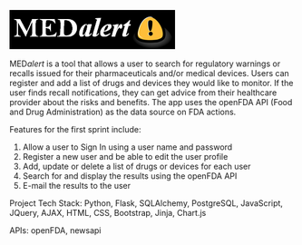 ![alt text](/static/img/MedAlert_icon_2.png "Logo Title Text 1")


MED*alert* is a tool that allows a user to search for regulatory warnings or recalls issued for their pharmaceuticals and/or medical devices. Users can register and add a list of drugs and devices they would like to monitor. If the user finds recall notifications, they can get advice from their healthcare provider about the risks and benefits. The app uses the openFDA API (Food and Drug Administration) as the data source on FDA actions.

Features for the first sprint include: 
1. Allow a user to Sign In using a user name and password 
2. Register a new user and be able to edit the user profile 
3. Add, update or delete a list of drugs or devices for each user 
4. Search for and display the results using the openFDA API 
5. E-mail the results to the user

Project Tech Stack:
Python, Flask, SQLAlchemy, PostgreSQL, JavaScript, JQuery, AJAX, HTML, CSS, Bootstrap, Jinja, Chart.js

APIs:
openFDA, newsapi

